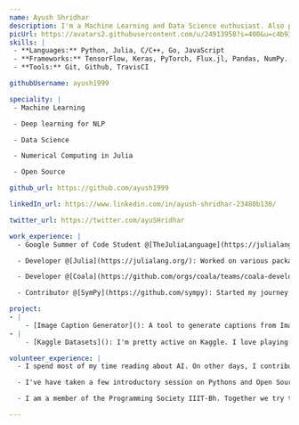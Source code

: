 ```yaml
---
name: Ayush Shridhar
description: I'm a Machine Learning and Data Science euthusiast. Also part time Open Source developer.
picUrl: https://avatars2.githubusercontent.com/u/24913958?s=400&u=c4b93a17d03b9234c39d6a702c412e3dc1a49eac&v=4
skills: |
 - **Languages:** Python, Julia, C/C++, Go, JavaScript
 - **Frameworks:** TensorFlow, Keras, PyTorch, Flux.jl, Pandas, NumPy.
 - **Tools:** Git, Github, TravisCI

githubUsername: ayush1999

speciality: |
 - Machine Learning

 - Deep learning for NLP

 - Data Science

 - Numerical Computing in Julia

 - Open Source

github_url: https://github.com/ayush1999

linkedIn_url: https://www.linkedin.com/in/ayush-shridhar-23480b130/

twitter_url: https://twitter.com/ayuSHridhar

work_experience: |
  - Google Summer of Code Student @[TheJuliaLanguage](https://julialang.org/): Worked on Machine Learning models in Julia. Main targets of the project include implementing ONNX backend for the Flux framework, implementing models for performing Computer Vision based tasks in Julia. [May 2018 - Present]

  - Developer @[Julia](https://julialang.org/): Worked on various packages in Julia, such as Flux.jl, ONNX.jl, Metalhead.jl. Most of them focued on Computer Vision.

  - Developer @[Coala](https://github.com/orgs/coala/teams/coala-developers): Solved pending issues in a few coala projects. [August 2017 - Present]

  - Contributor @[SymPy](https://github.com/sympy): Started my journey in Open Source by contributing to SymPy. Mainly focused on the Geometry module for Sympy. [Jun 2017 - Present]

project:
- |
    - [Image Caption Generator](): A tool to generate captions from Images. Tech Stack: Python, Deep Learning, Vision, NLP. Soon to be open sourced.
- |
    - [Kaggle Datasets](): I'm pretty active on Kaggle. I love playing around with different datasets.

volunteer_experience: |
  - I spend most of my time reading about AI. On other days, I contribute to Open Source organizations.

  - I've have taken a few introductory session on Pythons and Open Source technologies.

  - I am a member of the Programming Society IIIT-Bh. Together we try to guide the first years in getting started with software development.

---
```


